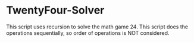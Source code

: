 # TwentyFour-Solver
This script uses recursion to solve the math game 24. This script does the operations sequentially, so order of operations is NOT considered.
